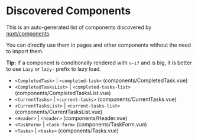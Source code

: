 # Discovered Components

This is an auto-generated list of components discovered by [nuxt/components](https://github.com/nuxt/components).

You can directly use them in pages and other components without the need to import them.

**Tip:** If a component is conditionally rendered with `v-if` and is big, it is better to use `Lazy` or `lazy-` prefix to lazy load.

- `<CompletedTask>` | `<completed-task>` (components/CompletedTask.vue)
- `<CompletedTasksList>` | `<completed-tasks-list>` (components/CompletedTasksList.vue)
- `<CurrentTasks>` | `<current-tasks>` (components/CurrentTasks.vue)
- `<CurrentTasksList>` | `<current-tasks-list>` (components/CurrentTasksList.vue)
- `<Header>` | `<header>` (components/Header.vue)
- `<TaskForm>` | `<task-form>` (components/TaskForm.vue)
- `<Tasks>` | `<tasks>` (components/Tasks.vue)

